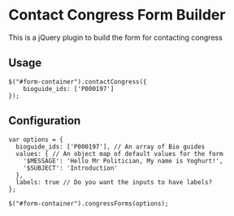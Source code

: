 # Contact Congress Form Builder

This is a jQuery plugin to build the form for contacting congress

## Usage

```
$("#form-container").contactCongress({
    bioguide_ids: ['P000197']
});

```

## Configuration

```
var options = {
  bioguide_ids: ['P000197'], // An array of Bio guides
  values: { // An object map of default values for the form
    '$MESSAGE': 'Hello Mr Politician, My name is Yoghurt!',
    '$SUBJECT': 'Introduction'
  },
  labels: true // Do you want the inputs to have labels?
};

$("#form-container").congressForms(options);
```
